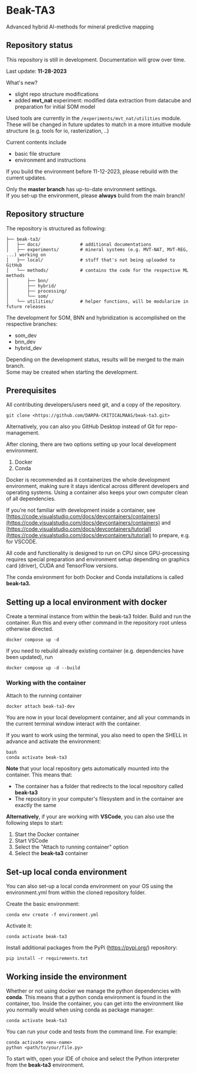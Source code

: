 # Beak-TA3
Advanced hybrid AI-methods for mineral predictive mapping

## Repository status

This repository is still in development. Documentation will grow over time.

Last update: **11-28-2023**

What's new?
- slight repo structure modifications
- added **mvt_nat** experiment: modified data extraction from datacube and preparation for initial SOM model

Used tools are currently in the `/experiments/mvt_nat/utilities` module. These will be changed in future updates to match in a more intuitive module structure (e.g. tools for io, rasterization, ..)

Current contents include

- basic file structure
- environment and instructions

If you build the environment before 11-12-2023, please rebuild with the current updates. 

Only the **master branch** has up-to-date environment settings. <br>
If you set-up the environment, please **always** build from the main branch!

## Repository structure

The repository is structured as following:

```
├── beak-ta3/
│   ├── docs/               # additional documentations
│   ├── experiments/        # mineral systems (e.g. MVT-NAT, MVT-REG, ...) working on
│   ├── local/              # stuff that's not being uploaded to GitHub
│   └── methods/            # contains the code for the respective ML methods
│       ├── bnn/
│       ├── hybrid/
│       ├── processing/
│       └── som/
│   └── utilities/          # helper functions, will be modularize in future releases   
```

The development for SOM, BNN and hybridization is accomplished on the respective branches:
- som_dev
- bnn_dev
- hybrid_dev

Depending on the development status, results will be merged to the main branch. <br>
Some may be created when starting the development.

## Prerequisites

All contributing developers/users need git, and a copy of the repository.

```
git clone <https://github.com/DARPA-CRITICALMAAS/beak-ta3.git>
```

Alternatively, you can also you GitHub Desktop instead of Git for repo-management.

After cloning, there are two options setting up your local development environment.

1. Docker
2. Conda

Docker is recommended as it containerizes the whole development environment, making sure it stays identical across different developers and operating systems. Using a container also keeps your own computer clean of all dependencies.

If you’re not familiar with development inside a container, see [https://code.visualstudio.com/docs/devcontainers/containers](https://code.visualstudio.com/docs/devcontainers/containers) and [https://code.visualstudio.com/docs/devcontainers/tutorial](https://code.visualstudio.com/docs/devcontainers/tutorial) to prepare, e.g. for VSCODE.

All code and functionality is designed to run on CPU since GPU-processing requires special preparation and environment setup depending on graphics card (driver), CUDA and TensorFlow versions.

The conda environment for both Docker and Conda installations is called **beak-ta3.** 

## Setting up a local environment with docker

Create a terminal instance from within the beak-ta3 folder. Build and run the container. Run this and every other command in the repository root unless otherwise directed.

```
docker compose up -d
```

If you need to rebuild already existing container (e.g. dependencies have been updated), run

```
docker compose up -d --build
```

### Working with the container

Attach to the running container

```
docker attach beak-ta3-dev
```

You are now in your local development container, and all your commands in the current terminal window interact with the container.

If you want to work using the terminal, you also need to open the SHELL in advance and activate the environment:

```
bash
conda activate beak-ta3
```

**Note** that your local repository gets automatically mounted into the container. This means that:

- The container has a folder that redirects to the local repository called **beak-ta3**
- The repository in your computer's filesystem and in the container are exactly the same

**Alternatively**, if your are working with **VSCode**, you can also use the following steps to start:
1. Start the Docker container
2. Start VSCode
3. Select the "Attach to running container" option
4. Select the **beak-ta3** container

## Set-up local conda environment

You can also set-up a local conda environment on your OS using the environment.yml from within the cloned repository folder.

Create the basic environment:
```
conda env create -f environment.yml
```

Activate it:
```
conda activate beak-ta3
```

Install additional packages from the PyPi (https://pypi.org/) repository:
```
pip install -r requirements.txt
```

## Working inside the environment

Whether or not using docker we manage the python dependencies with **conda**. This means that a python conda environment is found in the container, too. Inside the container, you can get into the environment like you normally would when using conda as package manager:

```
conda activate beak-ta3
```

You can run your code and tests from the command line. For example:

```
conda activate <env-name>
python <path/to/your/file.py>
```

To start with, open your IDE of choice and select the Python interpreter from the **beak-ta3** environment.
